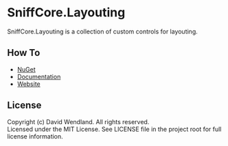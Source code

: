 SniffCore.Layouting
===

SniffCore.Layouting is a collection of custom controls for layouting.

## How To
* [NuGet](https://www.nuget.org/packages/SniffCore.Layouting)
* [Documentation](http://documentation.sniffcore.com/)
* [Website](http://sniffcore.com)

## License

Copyright (c) David Wendland. All rights reserved.  
Licensed under the MIT License. See LICENSE file in the project root for full license information.
